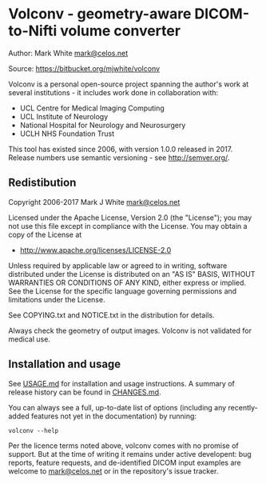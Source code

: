 Volconv - geometry-aware DICOM-to-Nifti volume converter
========================================================

Author: Mark White <mark@celos.net>

Source: <https://bitbucket.org/mjwhite/volconv>

Volconv is a personal open-source project spanning the author's work
at several institutions - it includes work done in collaboration with:

  - UCL Centre for Medical Imaging Computing
  - UCL Institute of Neurology
  - National Hospital for Neurology and Neurosurgery
  - UCLH NHS Foundation Trust

This tool has existed since 2006, with version 1.0.0 released in 2017.
Release numbers use semantic versioning - see <http://semver.org/>.

Redistibution
-------------

Copyright 2006-2017 Mark J White <mark@celos.net>

Licensed under the Apache License, Version 2.0 (the "License");
you may not use this file except in compliance with the License.
You may obtain a copy of the License at

  -  <http://www.apache.org/licenses/LICENSE-2.0>

Unless required by applicable law or agreed to in writing, software
distributed under the License is distributed on an "AS IS" BASIS,
WITHOUT WARRANTIES OR CONDITIONS OF ANY KIND, either express or implied.
See the License for the specific language governing permissions and
limitations under the License.

See COPYING.txt and NOTICE.txt in the distribution for details.

Always check the geometry of output images. Volconv is not validated
for medical use.

Installation and usage
----------------------

See 
[USAGE.md](https://bitbucket.org/mjwhite/volconv/src/default/USAGE.md)
for installation and usage instructions.  A summary of release history
can be found in 
[CHANGES.md](https://bitbucket.org/mjwhite/volconv/src/default/CHANGES.md).

You can always see a full, up-to-date list of options (including any
recently-added features not yet in the documentation) by running:

    volconv --help

Per the licence terms noted above, volconv comes with no promise of
support. But at the time of writing it remains under active
developent: bug reports, feature requests, and de-identified DICOM
input examples are welcome to <mark@celos.net> or in the repository's
issue tracker.
